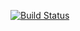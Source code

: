[![Build Status](https://travis-ci.org/jenniekibiri/teamworkapp.svg?branch=master)](https://travis-ci.org/jenniekibiri/teamworkapp)